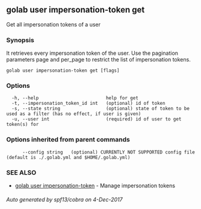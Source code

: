 ## golab user impersonation-token get

Get all impersonation tokens of a user

### Synopsis


It retrieves every impersonation token of the user. Use the pagination parameters page and per_page to restrict the list of impersonation tokens.

```
golab user impersonation-token get [flags]
```

### Options

```
  -h, --help                         help for get
  -t, --impersonation_token_id int   (optional) id of token
  -s, --state string                 (optional) state of token to be used as a filter (has no effect, if user is given)
  -u, --user int                     (required) id of user to get token(s) for
```

### Options inherited from parent commands

```
      --config string   (optional) CURRENTLY NOT SUPPORTED config file (default is ./.golab.yml and $HOME/.golab.yml)
```

### SEE ALSO
* [golab user impersonation-token](golab_user_impersonation-token.md)	 - Manage impersonation tokens

###### Auto generated by spf13/cobra on 4-Dec-2017
